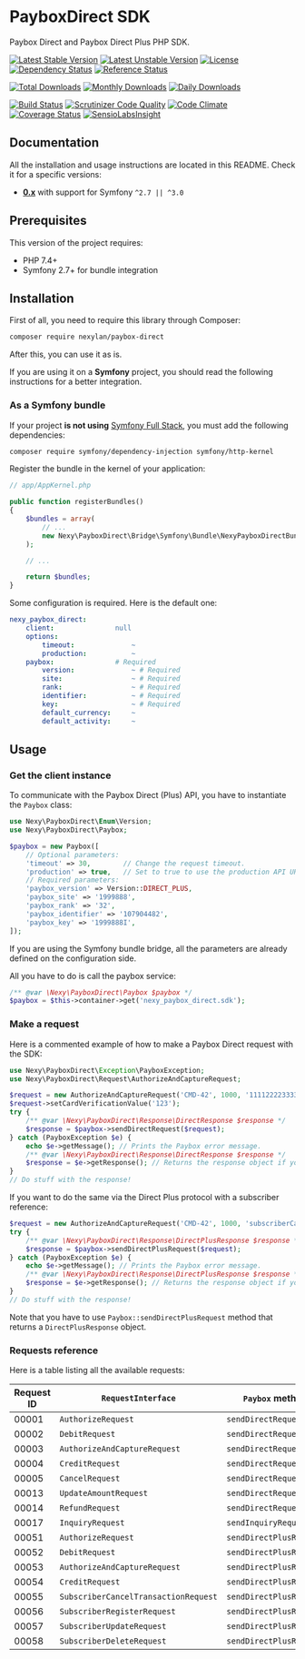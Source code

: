 # PayboxDirect SDK

Paybox Direct and Paybox Direct Plus PHP SDK.

[![Latest Stable Version](https://poser.pugx.org/nexylan/paybox-direct/v/stable)](https://packagist.org/packages/nexylan/paybox-direct)
[![Latest Unstable Version](https://poser.pugx.org/nexylan/paybox-direct/v/unstable)](https://packagist.org/packages/nexylan/paybox-direct)
[![License](https://poser.pugx.org/nexylan/paybox-direct/license)](https://packagist.org/packages/nexylan/paybox-direct)
[![Dependency Status](https://www.versioneye.com/php/nexylan:paybox-direct/badge.svg)](https://www.versioneye.com/php/nexylan:paybox-direct)
[![Reference Status](https://www.versioneye.com/php/nexylan:paybox-direct/reference_badge.svg)](https://www.versioneye.com/php/nexylan:paybox-direct/references)

[![Total Downloads](https://poser.pugx.org/nexylan/paybox-direct/downloads)](https://packagist.org/packages/nexylan/paybox-direct)
[![Monthly Downloads](https://poser.pugx.org/nexylan/paybox-direct/d/monthly)](https://packagist.org/packages/nexylan/paybox-direct)
[![Daily Downloads](https://poser.pugx.org/nexylan/paybox-direct/d/daily)](https://packagist.org/packages/nexylan/paybox-direct)

[![Build Status](https://travis-ci.org/nexylan/paybox-direct.svg?branch=master)](https://travis-ci.org/nexylan/paybox-direct)
[![Scrutinizer Code Quality](https://scrutinizer-ci.com/g/nexylan/paybox-direct/badges/quality-score.png?b=master)](https://scrutinizer-ci.com/g/nexylan/paybox-direct/?branch=master)
[![Code Climate](https://codeclimate.com/github/nexylan/paybox-direct/badges/gpa.svg)](https://codeclimate.com/github/nexylan/paybox-direct)
[![Coverage Status](https://coveralls.io/repos/nexylan/paybox-direct/badge.svg?branch=master)](https://coveralls.io/r/nexylan/paybox-direct?branch=master)
[![SensioLabsInsight](https://insight.sensiolabs.com/projects/ec7d670c-71e3-4c1a-8c12-d91a1c90c2a7/mini.png)](https://insight.sensiolabs.com/projects/ec7d670c-71e3-4c1a-8c12-d91a1c90c2a7)

## Documentation

All the installation and usage instructions are located in this README.
Check it for a specific versions:

* [__0.x__](https://github.com/nexylan/paybox-direct/tree/master) with support for Symfony `^2.7 || ^3.0`

## Prerequisites

This version of the project requires:

* PHP 7.4+
* Symfony 2.7+ for bundle integration

## Installation

First of all, you need to require this library through Composer:

``` bash
composer require nexylan/paybox-direct
```

After this, you can use it as is.

If you are using it on a **Symfony** project,
you should read the following instructions for a better integration.

### As a Symfony bundle

If your project **is not using** [Symfony Full Stack](http://symfony.com/projects/symfonyfs),
you must add the following dependencies:

```bash
composer require symfony/dependency-injection symfony/http-kernel
```

Register the bundle in the kernel of your application:

``` php
// app/AppKernel.php

public function registerBundles()
{
    $bundles = array(
        // ...
        new Nexy\PayboxDirect\Bridge\Symfony\Bundle\NexyPayboxDirectBundle(),
    );

    // ...

    return $bundles;
}
```

Some configuration is required. Here is the default one:

```yaml
nexy_paybox_direct:
    client:               null
    options:
        timeout:              ~
        production:           ~
    paybox:               # Required
        version:              ~ # Required
        site:                 ~ # Required
        rank:                 ~ # Required
        identifier:           ~ # Required
        key:                  ~ # Required
        default_currency:     ~
        default_activity:     ~
```

## Usage

### Get the client instance

To communicate with the Paybox Direct (Plus) API, you have to instantiate the `Paybox` class:

```php
use Nexy\PayboxDirect\Enum\Version;
use Nexy\PayboxDirect\Paybox;

$paybox = new Paybox([
    // Optional parameters:
    'timeout' => 30,        // Change the request timeout.
    'production' => true,   // Set to true to use the production API URL.
    // Required parameters:
    'paybox_version' => Version::DIRECT_PLUS,
    'paybox_site' => '1999888',
    'paybox_rank' => '32',
    'paybox_identifier' => '107904482',
    'paybox_key' => '1999888I',
]);
```

If you are using the Symfony bundle bridge, all the parameters are already defined on the configuration side.

All you have to do is call the paybox service:

```php
/** @var \Nexy\PayboxDirect\Paybox $paybox */
$paybox = $this->container->get('nexy_paybox_direct.sdk');
```

### Make a request

Here is a commented example of how to make a Paybox Direct request with the SDK:

```php
use Nexy\PayboxDirect\Exception\PayboxException;
use Nexy\PayboxDirect\Request\AuthorizeAndCaptureRequest;

$request = new AuthorizeAndCaptureRequest('CMD-42', 1000, '1111222233334444', '1224');
$request->setCardVerificationValue('123');
try {
    /** @var \Nexy\PayboxDirect\Response\DirectResponse $response */
    $response = $paybox->sendDirectRequest($request);
} catch (PayboxException $e) {
    echo $e->getMessage(); // Prints the Paybox error message.
    /** @var \Nexy\PayboxDirect\Response\DirectResponse $response */
    $response = $e->getResponse(); // Returns the response object if you want to manipulate it.
}
// Do stuff with the response!
```

If you want to do the same via the Direct Plus protocol with a subscriber reference:

```php
$request = new AuthorizeAndCaptureRequest('CMD-42', 1000, 'subscriberCardRef', '1224', 'subscriberRef');
try {
    /** @var \Nexy\PayboxDirect\Response\DirectPlusResponse $response */
    $response = $paybox->sendDirectPlusRequest($request);
} catch (PayboxException $e) {
    echo $e->getMessage(); // Prints the Paybox error message.
    /** @var \Nexy\PayboxDirect\Response\DirectPlusResponse $response */
    $response = $e->getResponse(); // Returns the response object if you want to manipulate it.
}
// Do stuff with the response!
```

Note that you have to use `Paybox::sendDirectPlusRequest` method that returns a `DirectPlusResponse` object.

### Requests reference

Here is a table listing all the available requests:

| Request ID | `RequestInterface` | `Paybox` method | `ResponseInterface` |
| ---------- | ------------------ | --------------- | ------------------- |
| 00001 | `AuthorizeRequest` | `sendDirectRequest` | `DirectResponse` |
| 00002 | `DebitRequest` | `sendDirectRequest` | `DirectResponse` |
| 00003 | `AuthorizeAndCaptureRequest` | `sendDirectRequest` | `DirectResponse` |
| 00004 | `CreditRequest` | `sendDirectRequest` | `DirectResponse` |
| 00005 | `CancelRequest` | `sendDirectRequest` | `DirectResponse` |
| 00013 | `UpdateAmountRequest` | `sendDirectRequest` | `DirectResponse` |
| 00014 | `RefundRequest` | `sendDirectRequest` | `DirectResponse` |
| 00017 | `InquiryRequest` | `sendInquiryRequest` | `InquiryResponse` |
| 00051 | `AuthorizeRequest` | `sendDirectPlusRequest` | `DirectPlusResponse` |
| 00052 | `DebitRequest` | `sendDirectPlusRequest` | `DirectPlusResponse` |
| 00053 | `AuthorizeAndCaptureRequest` | `sendDirectPlusRequest` | `DirectPlusResponse` |
| 00054 | `CreditRequest` | `sendDirectPlusRequest` | `DirectPlusResponse` |
| 00055 | `SubscriberCancelTransactionRequest` | `sendDirectPlusRequest` | `DirectPlusResponse` |
| 00056 | `SubscriberRegisterRequest` | `sendDirectPlusRequest` | `DirectPlusResponse` |
| 00057 | `SubscriberUpdateRequest` | `sendDirectPlusRequest` | `DirectPlusResponse` |
| 00058 | `SubscriberDeleteRequest` | `sendDirectPlusRequest` | `DirectPlusResponse` |
